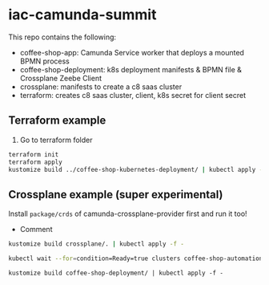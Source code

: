 # iac-camunda-summit

This repo contains the following:

- coffee-shop-app: Camunda Service worker that deploys a mounted BPMN process
- coffee-shop-deployment: k8s deployment manifests & BPMN file & Crossplane Zeebe Client
- crossplane: manifests to create a c8 saas cluster
- terraform: creates c8 saas cluster, client, k8s secret for client secret

## Terraform example

1. Go to terraform folder

```bash
terraform init
terraform apply
kustomize build ../coffee-shop-kubernetes-deployment/ | kubectl apply -f -
```


## Crossplane example (super experimental)

Install `package/crds` of camunda-crossplane-provider first and run it too! 

- Comment
```bash
kustomize build crossplane/. | kubectl apply -f - 
```

```bash
kubectl wait --for=condition=Ready=true clusters coffee-shop-automation
```

```
kustomize build coffee-shop-deployment/ | kubectl apply -f -
```
